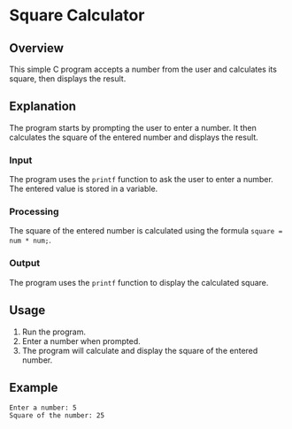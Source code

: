 # Square Calculator

## Overview

This simple C program accepts a number from the user and calculates its square, then displays the result.

## Explanation

The program starts by prompting the user to enter a number. It then calculates the square of the entered number and displays the result.

### Input

The program uses the `printf` function to ask the user to enter a number. The entered value is stored in a variable.

### Processing

The square of the entered number is calculated using the formula `square = num * num;`.

### Output

The program uses the `printf` function to display the calculated square.

## Usage

1. Run the program.
2. Enter a number when prompted.
3. The program will calculate and display the square of the entered number.

## Example

```plaintext
Enter a number: 5
Square of the number: 25
